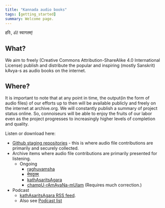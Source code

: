 ```yaml
---
title: "Kannada audio books"
tags: [getting_started]
summary: Welcome page.
---
```


हरिः, ॐ! स्वागतम्!

## What?
We aim to freely (Creative Commons Attribution-ShareAlike 4.0 International License) publish and distribute the popular and inspiring (mostly Sanskrit) kAvya-s as audio books on the internet.

## Where?
It is important to note that at any point in time, the output(in the form of audio files) of our efforts up to then will be available publicly and freely on the internet at archive.org. We will constantly publish a summary of project status online. So, connoiseurs will be able to enjoy the fruits of our labor even as the project progresses to increasingly higher levels of completion and quality.

Listen or download here:
- [Github staging repositories](https://github.com/kAvya-audio/) - this is where audio file contributions are primarily and securely collected.
- Archive items where audio file contributions are primarily presented for listening.
  - Ongoing
    - [raghuvamsha](https://archive.org/details/kathAsaritsAgara-shrAvaNam)
    - [मेघदूतम्](https://archive.org/details/meghadUta-dhvaniH)
    - [kathAsaritsAgara](https://archive.org/details/kathAsaritsAgara-shrAvaNam)
    - [champU-rAmAyaNa-mUlam](https://archive.org/details/champU-rAmAyaNa-mUlam) (Requires much correction.)
- Podcast
  - [kathAsaritsAgara RSS feed](https://api.vedavaapi.org/scala/podcasts/v1/archiveItems/kathAsaritsAgara-shrAvaNam?publisherEmail=podcast-bhaaratii%40googlegroups.com&languageCode=sa&categoriesCsv=Society%20%26%20Culture&imageUrl=https%3A%2F%2Fi.imgur.com%2FdQjPQYi.jpg&isExplicitYesNo=no).
  - Also see [Podcast list](https://docs.google.com/spreadsheets/d/1KMhtMaHCQpucqxH3aVcmYmPvQyV9vmunvckV2ARvD4M/edit#gid=0)

